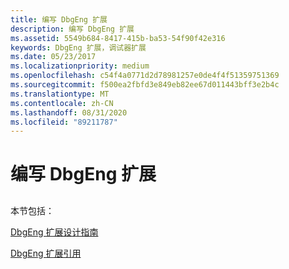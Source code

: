 ```yaml
---
title: 编写 DbgEng 扩展
description: 编写 DbgEng 扩展
ms.assetid: 5549b684-8417-415b-ba53-54f90f42e316
keywords: DbgEng 扩展，调试器扩展
ms.date: 05/23/2017
ms.localizationpriority: medium
ms.openlocfilehash: c54f4a0771d2d78981257e0de4f4f51359751369
ms.sourcegitcommit: f500ea2fbfd3e849eb82ee67d011443bff3e2b4c
ms.translationtype: MT
ms.contentlocale: zh-CN
ms.lasthandoff: 08/31/2020
ms.locfileid: "89211787"
---
```

# <a name="writing-dbgeng-extensions"></a>编写 DbgEng 扩展


## <span id="ddk_writing_dbgeng_extensions_dbx"></span><span id="DDK_WRITING_DBGENG_EXTENSIONS_DBX"></span>


本节包括：

[DbgEng 扩展设计指南](dbgeng-extension-design-guide.md)

[DbgEng 扩展引用](/previous-versions/ff540395(v=vs.85))

 

